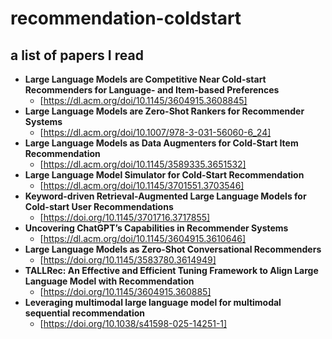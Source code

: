 # recommendation-coldstart
## a list of papers I read



- **Large Language Models are Competitive Near Cold-start Recommenders for Language- and Item-based Preferences**
  - [https://dl.acm.org/doi/10.1145/3604915.3608845]
- **Large Language Models are Zero-Shot Rankers for Recommender Systems**
  - [https://dl.acm.org/doi/10.1007/978-3-031-56060-6_24]
- **Large Language Models as Data Augmenters for Cold-Start Item Recommendation**
  - [https://dl.acm.org/doi/10.1145/3589335.3651532]
- **Large Language Model Simulator for Cold-Start Recommendation**
  - [https://dl.acm.org/doi/10.1145/3701551.3703546]
- **Keyword-driven Retrieval-Augmented Large Language Models for Cold-start User Recommendations**
  - [https://doi.org/10.1145/3701716.3717855]
- **Uncovering ChatGPT’s Capabilities in Recommender Systems**
  - [https://dl.acm.org/doi/10.1145/3604915.3610646]
- **Large Language Models as Zero-Shot Conversational Recommenders**
  - [https://doi.org/10.1145/3583780.3614949]
- **TALLRec: An Effective and Efficient Tuning Framework to Align Large Language Model with Recommendation**
  - [https://doi.org/10.1145/3604915.360885]
- **Leveraging multimodal large language model for multimodal sequential recommendation**
  - [https://doi.org/10.1038/s41598-025-14251-1]
